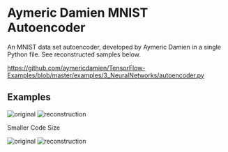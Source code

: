 # Aymeric Damien MNIST Autoencoder
An MNIST data set autoencoder, developed by Aymeric Damien in a single Python file. See reconstructed samples below.

https://github.com/aymericdamien/TensorFlow-Examples/blob/master/examples/3_NeuralNetworks/autoencoder.py

## Examples

![original](https://lh3.googleusercontent.com/Pmxrsnl7WCwFvVSN-nkaEdCt8A8SX2CWXomBgsMeQ5QkQFX3PNoHUQ96gb5jOs4xGCkrAD-MpfByAsaWO5Boknwnt21YSnZoKvqFn5TJCbrz7XT0KqyxpiPxOVSiZfEERBSBYJKBldBxRqMPZERaQ2BS_qR65ItQH0nE-TZxSLTM_DFEumYvPclGRbisN6BBUZKXpIfo9XRhfEwfPS8ZAfy7oiEvuTH8JABU4CAT5eREj05URqGE5C6FNrkYxE4il387O9pWy1idApgzEWaBBxwxmarCMsd0-mAXXb4slSwb-e87KZRj-isO0PSp_mz424QE4o6L1lBrNRdD8uaRpNsKMvSH7eQVjFLjNYNWZBIqZHYaZ7wOEnj4mbO8GGKTztC6K7jck-Glm1Hu5tuK4ba8WQFW7qkxMiHfLBxunidyzejj6GNUR8T-SpCwbRl49ufqjFpD4R9yp_REDS0fdY1nRjocGp9_xsYjiaRkmy4ZRwIV02LkWxw1We4Emou08Y8oNPTCVzm2jEjFPA3aDxr0v6Eu7qfkbA0RkPq7CHB1WBvRvfnTd4E4ldpBCXLKdvE06CXgL-TaMQvxkXdLVSTVDh2WxNOIwW2gDixqFyDLy5Wi2skzmT8CrjFHqYlQaZByWk_LiR2VzKspaLaIGhpMPvL9EOr4-Zbp=w412-h400-no)
![reconstruction](https://lh3.googleusercontent.com/2Fn42yIHnwr6YKxEourma4V8UGD6997rN4JGlArlL4WffYWERSJy94QwGLxgzVtmD8LvwmorZRdDwHtoBnCqkSa1buw6_ci2RhLFfuPHehcjOM5AUzCJgUZufw1weubiSjryyy5mi9vqo_xs6X2brBGSicAfN98HbF2hrYqWUFYYrpcjL4I-A6hzLUMM3lL7L7mKzGPFOveTY3lpEKrtZXVabsDWIO9eRf3iQmhtheZJgs54arTR_lPtHrc3vaFe-NOxoQfFkIMMu5lI3wHqlfEbknRmx_KHEvCU0i0j-DSeuGvehXO5gmb2CvY6tBPytj_n4uHdY7eAw-i94GeutB4KasqzCiXfQpO-GVUY92QgEalZ0gdlxBP5hQPr06IU0AcVt6emLywfn5__ASPW0I1yz6jqec9xVdNZGUEFYfz0x3dYsOIpf1abhiVz5ObkV7Gzi4r_Z4SP6xq3Xmz1j6hCRO8CNBRz_t4e14cmJa5y879Ni1ztl7u8-HgB58-cXsCG14owOPbm4e3TubzMYh0N5iDyTp29LNqADrfPNrAeUKfwSmXU2CmdHpuAKcGpvI5pCQp3o-DmBrNzZE-csEKKJIu5bA1HfI1Sn_28y18uqqPxdYpS96Xqw_v7OFYRFAz0qR46N8o1VRVGyiXU4O7mpYvYQueK-0li=w434-h400-no)

Smaller Code Size

![original](https://lh3.googleusercontent.com/3LWPSjgjhu_XRNR7ea7z5lJk0ynQyFyRcQtcSic9k357_vr0D42bfIApMQedEwwDaeIUepqiauwn6QLOTIWPJA-j8Yslf392_p1OupBYIbGuAg6y-66PLh887eCbRTJWRGa4Izogbw4fwQvO39gTEjh10_CKAUXWEZ8XySgibRcfe7E09t_2EevEkD9bKjF426v5LfcOr2t6qjJndHFCBZrtxcOHZOstxSo2DU3bUpQkYsBtrtX-SiVI0VcVz2e-ZJ8HFl6tiqhBV8IfR19Yo0LDybq9X6CdaqZkPrKCOfY9yDbavgy3kEl7lYXiHzr4N8FRsNH4FIPF9_EGkhiYrPlqO8lxrvyYmt6rrmUscNrek6U1ePkpIfnm8Svxk4n86pUcFnzVkAeEDy9tlgRW5zCYIPzNt2KunLEfY3W8Kw-AFOpFsv-F8R5ro9zOCf3b7Z0_fq4PW0QjPbhezMZE_IfdZItEgYn-_4oUC3msACZWP7J7pqZ9Bs-C0T8pSE7kVvyw9Vm8qWZPibmMWqT0vNt_2RedK5Ru6KpfNFHCm7GLXZ-FD4qYPNEtiSiHPYHwWDmjZWd-hC8d0Rrh9RprfWBeWc1mkzeGhTX3L9LNHZv0PL4Kq4X50ROtIzB7ybfylZX5tpEuNlcWzEjlNtysvcEo7-bvFVNVe6S_=s400-no)
![reconstruction](https://lh3.googleusercontent.com/U5xA4wk2u9s-1dUmL4HS8xW2aVmeeR6jKd6wrIufikvZrxQAGKJLRRrfKTsnSj6Rb51HhxXICWaBjloruJmF_fKO_Kqg3JxY8uwX7CiAYt8pBf9bdqwEtQjOlsZqseb_GV0CKj7L6SpFY-eljNij_Wa-DiA3l8_m1w86RmqkWNEF2hUVdv2KiELvrKIRbYOptq9Nv4j_VTNO2gcFOtve9zVuqDN_vY5JnG4RNLXxFTk_fivWjc-umZzD48liyO_whHq5wb_cQFjyTmA4bWIqcSwOPuQXO1ib4R_p_vFu3J4yGVFnmkAoqC8yqbzDXOtM1P3BcBuvaFB56gJQ-aL-xsc6K3gvASYhRESDJv8uwhYi7DZoUiS13ZKGqjBACfSmY9_GChDQ_Kq6W2F992vwXmv2PN8mpSZtK-TcLrqrTxc1ConsTM5A2qD0Od26jxYeoY_BwNxefYfeloha3_VaGMj2V5mkhKquD6YzWhvqgalW2n8uXIjShP7-SZruCXnAeCVbh7ZQpCIrPenGGIaNswV8DRkMgBXYMOwSK0UZdr-z-soX9PTq1eBxIi5U0lXO2kpxhiFAzpQtkHWMiYPwV8HbW0arqeXXpCWCUGE7CGWsKpypveo6-kxHo-ILC9n2Re95K8-eF2Ae04UfyF2VsGF6kafVS27j3fWT=s400-no)
